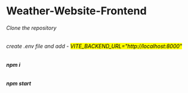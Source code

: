 # Weather-Website-Frontend

###### Clone the repository

###### create .env file and add - <mark> VITE_BACKEND_URL="http://localhost:8000" </mark>

###### **_npm i_**

###### **_npm start_**
